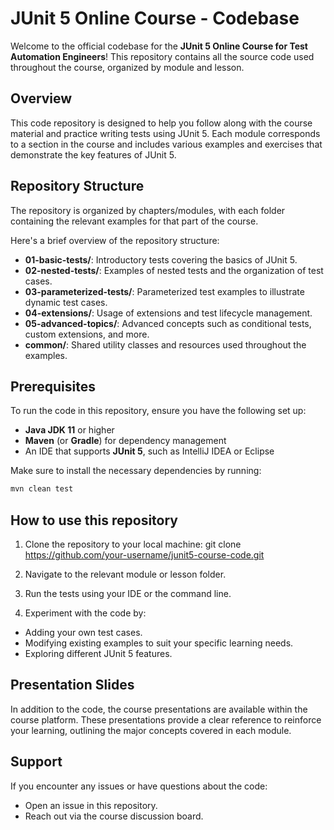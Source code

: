 # JUnit 5 Online Course - Codebase

Welcome to the official codebase for the **JUnit 5 Online Course for Test Automation Engineers**! This repository contains all the source code used throughout the course, organized by module and lesson.

## Overview

This code repository is designed to help you follow along with the course material and practice writing tests using JUnit 5. Each module corresponds to a section in the course and includes various examples and exercises that demonstrate the key features of JUnit 5.

## Repository Structure

The repository is organized by chapters/modules, with each folder containing the relevant examples for that part of the course.

Here's a brief overview of the repository structure:


- **01-basic-tests/**: Introductory tests covering the basics of JUnit 5.
- **02-nested-tests/**: Examples of nested tests and the organization of test cases.
- **03-parameterized-tests/**: Parameterized test examples to illustrate dynamic test cases.
- **04-extensions/**: Usage of extensions and test lifecycle management.
- **05-advanced-topics/**: Advanced concepts such as conditional tests, custom extensions, and more.
- **common/**: Shared utility classes and resources used throughout the examples.

## Prerequisites

To run the code in this repository, ensure you have the following set up:

- **Java JDK 11** or higher
- **Maven** (or **Gradle**) for dependency management
- An IDE that supports **JUnit 5**, such as IntelliJ IDEA or Eclipse

Make sure to install the necessary dependencies by running:

```bash
mvn clean test
```

## How to use this repository

1. Clone the repository to your local machine:
git clone https://github.com/your-username/junit5-course-code.git

2. Navigate to the relevant module or lesson folder.

3. Run the tests using your IDE or the command line.

4. Experiment with the code by:
- Adding your own test cases.
- Modifying existing examples to suit your specific learning needs.
- Exploring different JUnit 5 features.

## Presentation Slides
In addition to the code, the course presentations are available within the course platform. These presentations provide a clear reference to reinforce your learning, outlining the major concepts covered in each module.

## Support
If you encounter any issues or have questions about the code:

- Open an issue in this repository.
- Reach out via the course discussion board.
